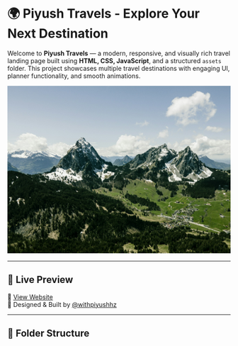 # 🌍 Piyush Travels - Explore Your Next Destination

Welcome to **Piyush Travels** — a modern, responsive, and visually rich travel landing page built using **HTML, CSS, JavaScript**, and a structured `assets` folder. This project showcases multiple travel destinations with engaging UI, planner functionality, and smooth animations.

![Piyush Travels Preview](assets/images/hero.jpg)

---

## 🚀 Live Preview

🔗 [View Website](https://piyush2707.github.io/Piyush-Travel-Ui/#destinations)  
🔗 Designed & Built by [@withpiyushhz](https://www.instagram.com/withpiyushhz)

---

## 📁 Folder Structure
